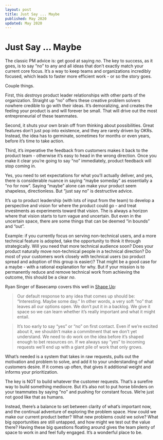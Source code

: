 ```yaml
---
layout: post
title: Just Say ... Maybe
published: May 2020
updated: May 2020
---
```


# Just Say … Maybe
The classic PM advice is: get good at saying *no*. The key to success, as it goes, is to say “no” to any and all ideas that don’t exactly match your current core focus. It’s a way to keep teams and organizations incredibly focused, which leads to faster more efficient work - or so the story goes.

Couple things.

First, this _destroys_ product leader relationships with other parts of the organization. Straight up “no” offers these creative problem solvers nowhere credible to go with their ideas. It’s demoralizing, and creates the feeling your product is and will forever be small. That will drive out the most entrepreneurial of these teammates.

Second, it shuts your own brain off from thinking about possibilities. Great features don’t just pop into existence, and they are rarely driven by OKRs. Instead, the idea has to germinate, sometimes for months or even years, before it’s time to take action.

Third, it’s imperative the feedback from customers makes it back to the product team - otherwise it’s easy to head in the wrong direction. Once you make it clear you’re going to say “no” immediately, product feedback will stop coming in.

Yes, you need to set expectations for what you’ll actually deliver, and yes, there is considerable nuance in saying “maybe someday” as essentially a “no for now”. Saying “maybe” alone can make your product seem shapeless, directionless.  But “just say no” is destructive advice.

It’s up to product leadership (with lots of input from the team) to develop a perspective and vision for where the product could go - and treat investments as experiments toward that vision. The is always a horizon where that vision starts to turn vague and uncertain. But even in the uncertain space, there are some things that can be deemed “in bounds” and “out”.

Example: if you currently focus on serving non-technical users, and a more technical feature is adopted, take the opportunity to think it through strategically. Will you need that more technical audience soon? Does your product naturally move non-technical people in a technical direction? Do most of your customers work closely with technical users (so product spread and adoption of this group is easier)? That might be a good case for a maybe - with a rational explanation for why. But if your mission is to permanently reduce and remove technical work from achieving the outcome, this should be a clear *no*.

Ryan Singer of Basecamp covers this well in [Shape Up](https://basecamp.com/shapeup/1.2-chapter-03):

> Our default response to any idea that comes up should be: “Interesting. Maybe some day.” In other words, a very soft “no” that leaves all our options open. We don’t put it in a backlog. We give it space so we can learn whether it’s really important and what it might entail.

> It’s too early to say “yes” or “no” on first contact. Even if we’re excited about it, we shouldn’t make a commitment that we don’t yet understand. We need to do work on the idea before it’s shaped enough to bet resources on. If we always say “yes” to incoming requests we’ll end up with a giant pile of work that only grows.

What’s needed is a system that takes in raw requests, pulls out the motivation and problem to solve, and add it to your understanding of what customers desire. If it comes up often, that gives it additional weight and informs your prioritization.

The key is NOT to build whatever the customer requests. That’s a surefire way to build something mediocre. But it’s also not to put horse blinders on your teammates by saying “no” and pushing for constant focus. We’re just not good like that as humans.

Instead, there’s a balance to set between clarity of what’s important now, and the continual adventure of exploring the problem space. How could we make our current product better? What new problems could we solve? What big opportunities are still untapped, and how might we test out the value there? Having these big questions floating around gives the team plenty of space to work in and feel fully engaged. It’s a wonderful place to be.
